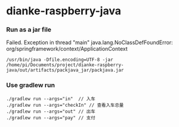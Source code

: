 # dianke-raspberry-java

### Run as a jar file
Failed. Exception in thread "main" java.lang.NoClassDefFoundError: org/springframework/context/ApplicationContext

```shell
/usr/bin/java -Dfile.encoding=UTF-8 -jar  /home/pi/Documents/project/dianke-raspberry-java/out/artifacts/packjava_jar/packjava.jar

```
### Use gradlew run

```shell
./gradlew run --args="in"  // 入车
./gradlew run --args="checkIn" // 查看入车总量
./gradlew run --args="out" // 出车
./gradlew run --args="pay" // 支付
```
